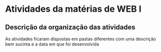 # Atividades da matérias de WEB I

## Descrição da organização das atividades

As atividades ficaram dispostas em pastas diferentes com uma descrição bem sucinta e a data em que foi desenvolvida
